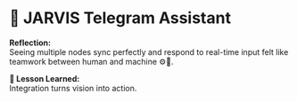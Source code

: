 # 🤖 JARVIS Telegram Assistant

**Reflection:**  
Seeing multiple nodes sync perfectly and respond to real-time input felt like teamwork between human and machine ⚙️💬.

**💭 Lesson Learned:**  
Integration turns vision into action.
